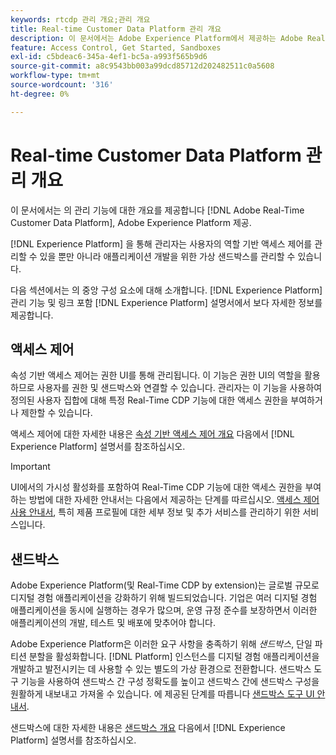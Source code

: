 ```yaml
---
keywords: rtcdp 관리 개요;관리 개요
title: Real-time Customer Data Platform 관리 개요
description: 이 문서에서는 Adobe Experience Platform에서 제공하는 Adobe Real-time Customer Data Platform의 관리 기능에 대한 개요를 제공합니다.
feature: Access Control, Get Started, Sandboxes
exl-id: c5bdeac6-345a-4ef1-bc5a-a993f565b9d6
source-git-commit: a8c9543bb003a99dcd85712d202482511c0a5608
workflow-type: tm+mt
source-wordcount: '316'
ht-degree: 0%

---
```


# Real-time Customer Data Platform 관리 개요

이 문서에서는 의 관리 기능에 대한 개요를 제공합니다 [!DNL Adobe Real-Time Customer Data Platform], Adobe Experience Platform 제공.

[!DNL Experience Platform] 을 통해 관리자는 사용자의 역할 기반 액세스 제어를 관리할 수 있을 뿐만 아니라 애플리케이션 개발을 위한 가상 샌드박스를 관리할 수 있습니다.

다음 섹션에서는 의 중앙 구성 요소에 대해 소개합니다. [!DNL Experience Platform] 관리 기능 및 링크 포함 [!DNL Experience Platform] 설명서에서 보다 자세한 정보를 제공합니다.

## 액세스 제어

속성 기반 액세스 제어는 권한 UI를 통해 관리됩니다. 이 기능은 권한 UI의 역할을 활용하므로 사용자를 권한 및 샌드박스와 연결할 수 있습니다. 관리자는 이 기능을 사용하여 정의된 사용자 집합에 대해 특정 Real-Time CDP 기능에 대한 액세스 권한을 부여하거나 제한할 수 있습니다.

액세스 제어에 대한 자세한 내용은 [속성 기반 액세스 제어 개요](/help/access-control/abac/overview.md) 다음에서 [!DNL Experience Platform] 설명서를 참조하십시오.

>[!IMPORTANT]
>
>UI에서의 가시성 활성화를 포함하여 Real-Time CDP 기능에 대한 액세스 권한을 부여하는 방법에 대한 자세한 안내서는 다음에서 제공하는 단계를 따르십시오. [액세스 제어 사용 안내서](../../access-control/ui/overview.md), 특히 제품 프로필에 대한 세부 정보 및 추가 서비스를 관리하기 위한 서비스입니다.

## 샌드박스

Adobe Experience Platform(및 Real-Time CDP by extension)는 글로벌 규모로 디지털 경험 애플리케이션을 강화하기 위해 빌드되었습니다. 기업은 여러 디지털 경험 애플리케이션을 동시에 실행하는 경우가 많으며, 운영 규정 준수를 보장하면서 이러한 애플리케이션의 개발, 테스트 및 배포에 맞추어야 합니다.

Adobe Experience Platform은 이러한 요구 사항을 충족하기 위해 *샌드박스*, 단일 파티션 분할을 활성화합니다. [!DNL Platform] 인스턴스를 디지털 경험 애플리케이션을 개발하고 발전시키는 데 사용할 수 있는 별도의 가상 환경으로 전환합니다. 샌드박스 도구 기능을 사용하여 샌드박스 간 구성 정확도를 높이고 샌드박스 간에 샌드박스 구성을 원활하게 내보내고 가져올 수 있습니다. 에 제공된 단계를 따릅니다 [샌드박스 도구 UI 안내서](../../sandboxes/ui/sandbox-tooling.md).

샌드박스에 대한 자세한 내용은 [샌드박스 개요](../../sandboxes/home.md) 다음에서 [!DNL Experience Platform] 설명서를 참조하십시오.
